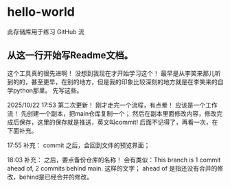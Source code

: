 # hello-world
此存储库用于练习 GitHub 流
## 从这一行开始写Readme文档。
这个工具真的很先进啊！
没想到我现在才开始学习这个！
最早是从李笑来那儿听到的的，甚至更早，在别的地方，但是我的印象比较深刻的地方就是在李笑来的自学python那里。
先写这些。

2025/10/22 17:53 第二次更新！
刚才走完一个流程，有点晕！
应该是一个工作流！
先创建一个副本，把main仓库复制一个；
然后在副本里面修改内容，修改完成后保存，这里的保存就是推送，英文叫commit!
后面不记得了，再看一次，在下面补充。

17:55 补充：
commit 之后，会回到文件的预览界面；

18:03 补充：
之后，要点备份仓库的名称！
会有类似：This branch is 1 commit ahead of, 2 commits behind main.
这样的文字；
ahead of 是指还没有合并的修改，behind是已经合并的修改。
